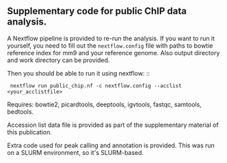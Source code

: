 ## Supplementary code for public ChIP data analysis.

A Nextflow pipeline is provided to re-run the analysis. If you want to run it yourself, you need to fill out the `nextflow.config` file with paths to bowtie reference index for mm9 and your reference genome. Also output directory and work directory can be provided.

Then you should be able to run it using nextflow: ::

     nextflow run public_chip.nf -c nextflow.config --acclist <your_acclistfile> 

Requires: bowtie2, picardtools, deeptools, igvtools, fastqc, samtools, bedtools.

Accession list data file is provided as part of the supplementary material of this publication.

Extra code used for peak calling and annotation is provided. This was run on a SLURM environment, so it's SLURM-based.
